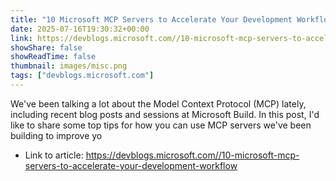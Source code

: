 ```yaml
---
title: "10 Microsoft MCP Servers to Accelerate Your Development Workflow"
date: 2025-07-16T19:30:32+00:00
link: https://devblogs.microsoft.com//10-microsoft-mcp-servers-to-accelerate-your-development-workflow
showShare: false
showReadTime: false
thumbnail: images/misc.png
tags: ["devblogs.microsoft.com"]
---
```

We've been talking a lot about the Model Context Protocol (MCP) lately, including recent blog posts and sessions at Microsoft Build. In this post, I'd like to share some top tips for how you can use MCP servers we've been building to improve yo

- Link to article: https://devblogs.microsoft.com//10-microsoft-mcp-servers-to-accelerate-your-development-workflow